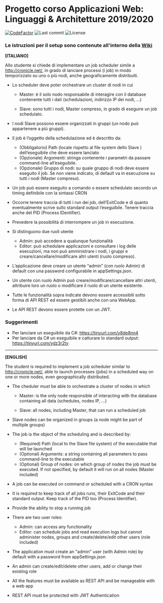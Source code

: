 # Progetto corso Applicazioni Web: Linguaggi &amp; Architetture 2019/2020

[![CodeFactor](https://www.codefactor.io/repository/github/ilgianfri/upo-applicazioniweb-linguaggiarchitetture/badge)](https://www.codefactor.io/repository/github/ilgianfri/upo-applicazioniweb-linguaggiarchitetture)
![Last commit](https://img.shields.io/github/last-commit/ilGianfri/upo-applicazioniweb-linguaggiarchitetture.svg?style=popout-square)
![License](https://img.shields.io/github/license/ilGianfri/upo-applicazioniweb-linguaggiarchitetture.svg?style=popout-square) 

### Le istruzioni per il setup sono contenute all'interno della [Wiki](https://github.com/ilGianfri/UPO-ApplicazioniWeb-LinguaggiArchitetture/wiki)

**[ITALIANO]**

Allo studente si chiede di implementare un job scheduler simile a http://cronicle.net/, in grado
di lanciare processi (i job) in modo temporizzato su uno o più nodi, anche geograficamente
distribuiti.

* Lo scheduler deve poter orchestrare un cluster di nodi in cui
  
  * Master: è il solo nodo responsabile di interagire con il database contenente tutti i
dati (schedulazioni, indirizzo IP dei nodi, …)
  
  * Slave: sono tutti i nodi, Master compreso, in grado di eseguire un job schedulato.
  
* I nodi Slave possono essere organizzati in gruppi (un nodo può appartenere a più gruppi).
* Il job è l’oggetto della schedulazione ed è descritto da:
  * (Obbligatorio) Path (locale rispetto al file system dello Slave
) dell’eseguibile che
deve essere lanciato
  * (Opzionale) Argomenti: stringa contenente i parametri da passare command-line
all’eseguibile.
  * (Opzionale) Gruppo di nodi: su quale gruppo di nodi deve essere eseguito il job. Se
non viene indicato, di default va in esecuzione su tutti i nodi (Master compreso).
* Un job può essere eseguito a comando o essere schedulato secondo un timing definibile
con la sintassi CRON

* Occorre tenere traccia di tutti i run dei job, dell’ExitCode e di quanto eventualmente scrive
sullo standard output l’eseguibile. Tenere traccia anche del PID (Process IDentifier).
* Prevedere la possibilità di interrompere un job in esecuzione.
* Si distinguono due ruoli utente
  * Admin: può accedere a qualunque funzionalità
  * Editor: può schedulare applicazioni e consultare i log delle esecuzioni, ma non può
amministrare i nodi, i gruppi e creare/cancellare/modificare altri utenti (ruolo
compreso).
* L’applicazione deve creare un utente “admin” (con ruolo Admin) di default con una
password configurabile in appSettings.json.
* Un utente con ruolo Admin può creare/modificare/cancellare altri utenti, attribuire loro un
ruolo o modificare il ruolo di un utente esistente.
* Tutte le funzionalità sopra indicate devono essere accessibili sotto forma di API REST ed
essere gestibili anche con una WebApp.
* Le API REST devono essere protette con un JWT.

### Suggerimenti
* Per lanciare un eseguibile da C#: https://tinyurl.com/y8de8nn4
* Per lanciare da C# un eseguibile e catturare lo standard output:
https://tinyurl.com/ydz3r2ty

**********************

**[ENGLISH]**

The student is required to implement a job scheduler similar to http://cronicle.net/, able to launch
processes (jobs) in a scheduled way on one or more nodes, even geographically distributed.

* The cheduler must be able to orchestrate a cluster  of nodes in which
  * Master: is the only node responsible of interacting with the database containing all data (schedules, nodes IP, ...)

  * Slave: all nodes, including Master, that can run a scheduled job

* Slave nodes can be organized in groups (a node might be part of multiple groups)
* The job is the object of the scheduling and is described by:
  * (Required) Path (local to the Slave file system) of the executable that will be launched
  * (Optional) Arguments: a string containing all parameters to pass command-line to the executable
  * (Optional) Group of nodes: on which group of nodes the job must be executed. If not specified, by default it will run on all nodes (Master included)
* A job can be executed on command or scheduled with a CRON syntax

* It is required to keep track of all jobs runs, their ExitCode and their standard output. Keep track of the PID too (Process Identifier).
* Provide the ability to stop a running job
* There are two user roles:
  * Admin: can access any functionality
  * Editor: can schedule jobs and read execution logs but cannot administer nodes, groups and create/delete/edit other users (role included) 
* The application must create an "admin" user (with Admin role) by default with a password from appSettings.json
* An admin can create/edit/delete other users, add or change their existing role
* All the features must be available as REST API and be manageable with a web app
* REST API must be protected with JWT Authentication
